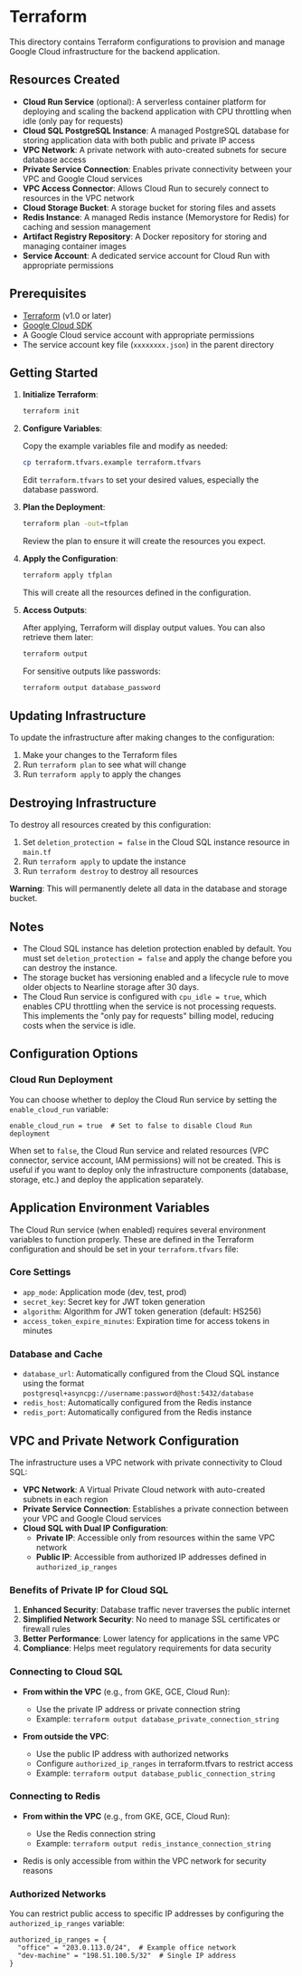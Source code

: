 # Terraform

This directory contains Terraform configurations to provision and manage Google Cloud infrastructure for the backend application.

## Resources Created

- **Cloud Run Service** (optional): A serverless container platform for deploying and scaling the backend application with CPU throttling when idle (only pay for requests)
- **Cloud SQL PostgreSQL Instance**: A managed PostgreSQL database for storing application data with both public and private IP access
- **VPC Network**: A private network with auto-created subnets for secure database access
- **Private Service Connection**: Enables private connectivity between your VPC and Google Cloud services
- **VPC Access Connector**: Allows Cloud Run to securely connect to resources in the VPC network
- **Cloud Storage Bucket**: A storage bucket for storing files and assets
- **Redis Instance**: A managed Redis instance (Memorystore for Redis) for caching and session management
- **Artifact Registry Repository**: A Docker repository for storing and managing container images
- **Service Account**: A dedicated service account for Cloud Run with appropriate permissions

## Prerequisites

- [Terraform](https://www.terraform.io/downloads.html) (v1.0 or later)
- [Google Cloud SDK](https://cloud.google.com/sdk/docs/install)
- A Google Cloud service account with appropriate permissions
- The service account key file (`xxxxxxxx.json`) in the parent directory

## Getting Started

1. **Initialize Terraform**:

   ```bash
   terraform init
   ```

2. **Configure Variables**:

   Copy the example variables file and modify as needed:

   ```bash
   cp terraform.tfvars.example terraform.tfvars
   ```

   Edit `terraform.tfvars` to set your desired values, especially the database password.

3. **Plan the Deployment**:

   ```bash
   terraform plan -out=tfplan
   ```

   Review the plan to ensure it will create the resources you expect.

4. **Apply the Configuration**:

   ```bash
   terraform apply tfplan
   ```

   This will create all the resources defined in the configuration.

5. **Access Outputs**:

   After applying, Terraform will display output values. You can also retrieve them later:

   ```bash
   terraform output
   ```

   For sensitive outputs like passwords:

   ```bash
   terraform output database_password
   ```

## Updating Infrastructure

To update the infrastructure after making changes to the configuration:

1. Make your changes to the Terraform files
2. Run `terraform plan` to see what will change
3. Run `terraform apply` to apply the changes

## Destroying Infrastructure

To destroy all resources created by this configuration:

1. Set `deletion_protection = false` in the Cloud SQL instance resource in `main.tf`
2. Run `terraform apply` to update the instance
3. Run `terraform destroy` to destroy all resources

**Warning**: This will permanently delete all data in the database and storage bucket.

## Notes

- The Cloud SQL instance has deletion protection enabled by default. You must set `deletion_protection = false` and apply the change before you can destroy the instance.
- The storage bucket has versioning enabled and a lifecycle rule to move older objects to Nearline storage after 30 days.
- The Cloud Run service is configured with `cpu_idle = true`, which enables CPU throttling when the service is not processing requests. This implements the "only pay for requests" billing model, reducing costs when the service is idle.

## Configuration Options

### Cloud Run Deployment

You can choose whether to deploy the Cloud Run service by setting the `enable_cloud_run` variable:

```hcl
enable_cloud_run = true  # Set to false to disable Cloud Run deployment
```

When set to `false`, the Cloud Run service and related resources (VPC connector, service account, IAM permissions) will not be created. This is useful if you want to deploy only the infrastructure components (database, storage, etc.) and deploy the application separately.

## Application Environment Variables

The Cloud Run service (when enabled) requires several environment variables to function properly. These are defined in the Terraform configuration and should be set in your `terraform.tfvars` file:

### Core Settings
- `app_mode`: Application mode (dev, test, prod)
- `secret_key`: Secret key for JWT token generation
- `algorithm`: Algorithm for JWT token generation (default: HS256)
- `access_token_expire_minutes`: Expiration time for access tokens in minutes


### Database and Cache
- `database_url`: Automatically configured from the Cloud SQL instance using the format `postgresql+asyncpg://username:password@host:5432/database`
- `redis_host`: Automatically configured from the Redis instance
- `redis_port`: Automatically configured from the Redis instance


## VPC and Private Network Configuration

The infrastructure uses a VPC network with private connectivity to Cloud SQL:

- **VPC Network**: A Virtual Private Cloud network with auto-created subnets in each region
- **Private Service Connection**: Establishes a private connection between your VPC and Google Cloud services
- **Cloud SQL with Dual IP Configuration**:
  - **Private IP**: Accessible only from resources within the same VPC network
  - **Public IP**: Accessible from authorized IP addresses defined in `authorized_ip_ranges`

### Benefits of Private IP for Cloud SQL

1. **Enhanced Security**: Database traffic never traverses the public internet
2. **Simplified Network Security**: No need to manage SSL certificates or firewall rules
3. **Better Performance**: Lower latency for applications in the same VPC
4. **Compliance**: Helps meet regulatory requirements for data security

### Connecting to Cloud SQL

- **From within the VPC** (e.g., from GKE, GCE, Cloud Run):
  - Use the private IP address or private connection string
  - Example: `terraform output database_private_connection_string`

- **From outside the VPC**:
  - Use the public IP address with authorized networks
  - Configure `authorized_ip_ranges` in terraform.tfvars to restrict access
  - Example: `terraform output database_public_connection_string`

### Connecting to Redis

- **From within the VPC** (e.g., from GKE, GCE, Cloud Run):
  - Use the Redis connection string
  - Example: `terraform output redis_instance_connection_string`
  
- Redis is only accessible from within the VPC network for security reasons

### Authorized Networks

You can restrict public access to specific IP addresses by configuring the `authorized_ip_ranges` variable:

```hcl
authorized_ip_ranges = {
  "office" = "203.0.113.0/24",  # Example office network
  "dev-machine" = "198.51.100.5/32"  # Single IP address
}
```
